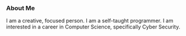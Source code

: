 ### About Me
I am a creative, focused person. I am a self-taught programmer. I am interested in a career in Computer Science, specifically Cyber Security.
